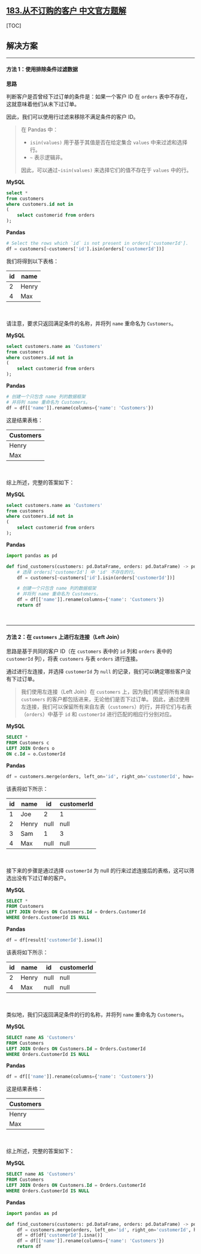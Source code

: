 ## [183.从不订购的客户 中文官方题解](https://leetcode.cn/problems/customers-who-never-order/solutions/100000/customers-who-never-order-by-leetcode-so-w44h)
[TOC]

## 解决方案

---

#### 方法 1：使用排除条件过滤数据

**思路**

判断客户是否曾经下过订单的条件是：如果一个客户 ID 在 `orders` 表中不存在，这就意味着他们从未下过订单。

因此，我们可以使用行过滤来移除不满足条件的客户 ID。

> 在 Pandas 中：
>
> -  `isin(values)` 用于基于其值是否在给定集合 `values` 中来过滤和选择行。
> -  `~` 表示逻辑非。
>
> 因此，可以通过`~isin(values)` 来选择它们的值不存在于 `values` 中的行。



**MySQL**

```Sql
select *
from customers
where customers.id not in
(
    select customerid from orders
);
```

**Pandas**

```Python
# Select the rows which `id` is not present in orders['customerId'].
df = customers[~customers['id'].isin(orders['customerId'])]
```

我们将得到以下表格：

| id   | name  |
| ---- | ----- |
| 2    | Henry |
| 4    | Max   |


<br>

请注意，要求只返回满足条件的名称，并将列 `name` 重命名为 `Customers`。

**MySQL**

```Sql
select customers.name as 'Customers'
from customers
where customers.id not in
(
    select customerid from orders
);
```

**Pandas**

```Python
# 创建一个只包含 name 列的数据框架
# 并将列 name 重命名为 Customers。
df = df[['name']].rename(columns={'name': 'Customers'})
```

这是结果表格：

| Customers |
| --------- |
| Henry     |
| Max       |



<br>

综上所述，完整的答案如下：


**MySQL**

```Sql
select customers.name as 'Customers'
from customers
where customers.id not in
(
    select customerid from orders
);
```

**Pandas**

```Python
import pandas as pd

def find_customers(customers: pd.DataFrame, orders: pd.DataFrame) -> pd.DataFrame:
    # 选择 orders['customerId'] 中 'id' 不存在的行。
    df = customers[~customers['id'].isin(orders['customerId'])]

    # 创建一个只包含 name 列的数据框架
	# 并将列 name 重命名为 Customers。
    df = df[['name']].rename(columns={'name': 'Customers'})
    return df
```


<br>

---

#### 方法 2：在 `customers` 上进行左连接（Left Join）

思路是基于共同的客户 ID（在 `customers` 表中的 `id` 列和 `orders` 表中的 `customerId` 列），将表 `customers` 与表 `orders` 进行连接。

通过进行左连接，并选择 `customerId` 为 `null` 的记录，我们可以确定哪些客户没有下过订单。

> 我们使用左连接（Left Join）在 `customers` 上，因为我们希望将所有来自 `customers` 的客户都包括进来，无论他们是否下过订单。
> 因此，通过使用左连接，我们可以保留所有来自左表（`customers`）的行，并将它们与右表（`orders`）中基于 `id` 和 `customerId` 进行匹配的相应行分别对应。

**MySQL**

```sql
SELECT * 
FROM Customers c
LEFT JOIN Orders o
ON c.Id = o.CustomerId
```

**Pandas**

```Python
df = customers.merge(orders, left_on='id', right_on='customerId', how='left')
```

该表将如下所示：

| id   | name  | id   | customerId |
| ---- | ----- | ---- | ---------- |
| 1    | Joe   | 2    | 1          |
| 2    | Henry | null | null       |
| 3    | Sam   | 1    | 3          |
| 4    | Max   | null | null       |


<br>

接下来的步骤是通过选择 `customerId` 为 null 的行来过滤连接后的表格，这可以筛选出没有下过订单的客户。

**MySQL**

```Sql
SELECT * 
FROM Customers
LEFT JOIN Orders ON Customers.Id = Orders.CustomerId
WHERE Orders.CustomerId IS NULL
```

**Pandas**

```Python
df = df[result['customerId'].isna()]
```

该表将如下所示：

| id   | name  | id   | customerId |
| ---- | ----- | ---- | ---------- |
| 2    | Henry | null | null       |
| 4    | Max   | null | null       |

<br>

类似地，我们只返回满足条件的行的名称，并将列 `name` 重命名为 `Customers`。

**MySQL**

```Sql
SELECT name AS 'Customers'
FROM Customers
LEFT JOIN Orders ON Customers.Id = Orders.CustomerId
WHERE Orders.CustomerId IS NULL
```

**Pandas**

```Python
df = df[['name']].rename(columns={'name': 'Customers'})
```

这是结果表格：

| Customers |
| --------- |
| Henry     |
| Max       |


<br>

综上所述，完整的答案如下：

**MySQL**

```Sql
SELECT name AS 'Customers'
FROM Customers
LEFT JOIN Orders ON Customers.Id = Orders.CustomerId
WHERE Orders.CustomerId IS NULL
```

**Pandas**
```Python
import pandas as pd

def find_customers(customers: pd.DataFrame, orders: pd.DataFrame) -> pd.DataFrame:
    df = customers.merge(orders, left_on='id', right_on='customerId', how='left')
    df = df[df['customerId'].isna()]
    df = df[['name']].rename(columns={'name': 'Customers'})
    return df
```